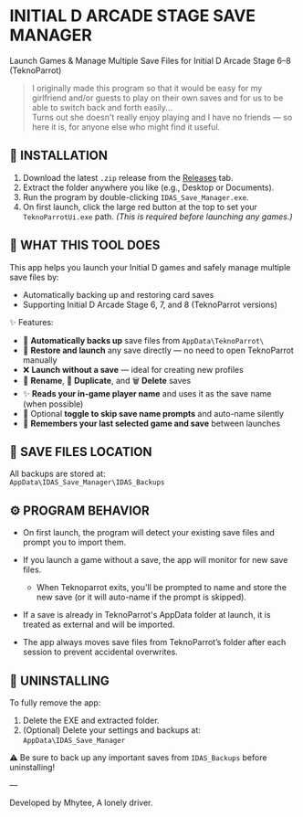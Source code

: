 INITIAL D ARCADE STAGE SAVE MANAGER  
===================================  

Launch Games & Manage Multiple Save Files for Initial D Arcade Stage 6–8 (TeknoParrot)

> I originally made this program so that it would be easy for my girlfriend and/or guests to play on their own saves and for us to be able to switch back and forth easily...  
> Turns out she doesn't really enjoy playing and I have no friends — so here it is, for anyone else who might find it useful.

📂 INSTALLATION  
---------------  
1. Download the latest `.zip` release from the [Releases](https://github.com/mhytee/idas_save_manager/releases) tab.  
2. Extract the folder anywhere you like (e.g., Desktop or Documents).  
3. Run the program by double-clicking `IDAS_Save_Manager.exe`.  
4. On first launch, click the large red button at the top to set your `TeknoParrotUi.exe` path. _(This is required before launching any games.)_


🧠 WHAT THIS TOOL DOES  
----------------------  
This app helps you launch your Initial D games and safely manage multiple save files by:  
- Automatically backing up and restoring card saves  
- Supporting Initial D Arcade Stage 6, 7, and 8 (TeknoParrot versions)

✨ Features:  
- 🔁 **Automatically backs up** save files from `AppData\TeknoParrot\`
- 💾 **Restore and launch** any save directly — no need to open TeknoParrot manually
- ❌ **Launch without a save** — ideal for creating new profiles
- 📝 **Rename**, 📄 **Duplicate**, and 🗑️ **Delete** saves
- ✨ **Reads your in-game player name** and uses it as the save name (when possible)
- 🔘 Optional **toggle to skip save name prompts** and auto-name silently
- 🧠 **Remembers your last selected game and save** between launches

💾 SAVE FILES LOCATION  
----------------------  
All backups are stored at:  
`AppData\IDAS_Save_Manager\IDAS_Backups`

⚙️ PROGRAM BEHAVIOR  
-------------------  
- On first launch, the program will detect your existing save files and prompt you to import them.

- If you launch a game without a save, the app will monitor for new save files.  
  - When Teknoparrot exits, you'll be prompted to name and store the new save (or it will auto-name if the prompt is skipped).  

- If a save is already in TeknoParrot's AppData folder at launch, it is treated as external and will be imported.

- The app always moves save files from TeknoParrot’s folder after each session to prevent accidental overwrites.

🧽 UNINSTALLING  
---------------  
To fully remove the app:  
1. Delete the EXE and extracted folder.  
2. (Optional) Delete your settings and backups at:  
   `AppData\IDAS_Save_Manager`

⚠️ Be sure to back up any important saves from `IDAS_Backups` before uninstalling!

—

Developed by Mhytee, A lonely driver.
